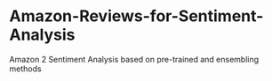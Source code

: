 # Amazon-Reviews-for-Sentiment-Analysis
Amazon 2 Sentiment Analysis based on pre-trained and ensembling methods
